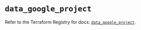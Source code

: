 # `data_google_project`

Refer to the Terraform Registry for docs: [`data_google_project`](https://registry.terraform.io/providers/hashicorp/google/5.43.1/docs/data-sources/project).
